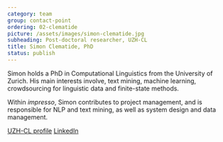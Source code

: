 ```yaml
---
category: team
group: contact-point
ordering: 02-clematide
picture: /assets/images/simon-clematide.jpg
subheading: Post-doctoral researcher, UZH-CL
title: Simon Clematide, PhD
status: publish
---
```


Simon holds a PhD in Computational Linguistics from the University of Zurich. His main interests involve, text mining, machine learning, crowdsourcing for linguistic data and finite-state methods.

Within _impresso_, Simon contributes to project management, and is responsible for NLP and text mining, as well as system design and data management.

[UZH-CL profile](http://www.cl.uzh.ch/de/people/team/compling/siclemat.html) [LinkedIn](https://www.linkedin.com/in/simon-clematide-80122360/)
